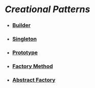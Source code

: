 # ***Creational Patterns***

- ### [Builder](http://git.ashwanik.in/practical-design-patterns/#5)
- ### [Singleton](http://git.ashwanik.in/practical-design-patterns/#9)
- ### [Prototype](http://git.ashwanik.in/practical-design-patterns/#11)
- ### [Factory Method](http://git.ashwanik.in/practical-design-patterns/#12)
- ### [Abstract Factory](http://git.ashwanik.in/practical-design-patterns/#15)